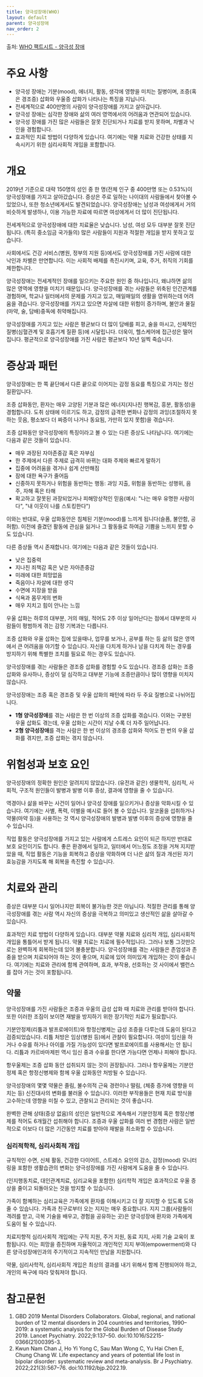 ```yaml
---
title: 양극성장애(WHO)
layout: default
parent: 양극성장애
nav_order: 2
---
```


출처: [WHO 팩트시트 - 양극성 장애](https://www.who.int/news-room/fact-sheets/detail/bipolar-disorder)

# 주요 사항

- 양극성 장애는 기분(mood), 에너지, 활동, 생각에 영향을 미치는 질병이며, 조증(혹은 경조증) 삽화와 우울증 삽화가 나타나는 특징을 지닙니다.
- 전세계적으로 400만명의 사람이 양극성장애를 가지고 살아갑니다.
- 양극성 장애는 심각한 장애와 삶의 여러 영역에서의 어려움과 연관되어 있습니다.
- 양극성 장애를 가진 많은 사람들은 잘못 진단되거나 치료를 받지 못하며, 차별과 낙인을 경험합니다.
- 효과적인 치료 방법이 다양하게 있습니다. 여기에는 약물 치료와 건강한 상태를 지속시키기 위한 심리사회적 개입을 포함합니다.

# 개요

2019년 기준으로 대략 150명의 성인 중 한 명(전체 인구 중 400만명 또는 0.53%)이 양극성장애를 가지고 살아갔습니다. 증상은 주로 일하는 나이대의 사람들에서 찾아볼 수 있었으나, 또한 청소년에게서도 발견되었습니다. 양극성장애는 남성과 여성에게서 거의 비슷하게 발생하나, 이용 가능한 자료에 따르면 여성에게서 더 많이 진단됩니다.

전세계적으로 양극성장애에 대한 치료율은 낮습니다. 남성, 여성 모두 대부분 잘못 진단됩니다. (특히 중소임금 국가들의) 많은 사람들이 지원과 적절한 개입을 받지 못하고 있습니다.

사회에서도 건강 서비스(병원, 정부의 지원 등)에서도 양극성장애를 가진 사람에 대한 낙인과 차별은 만연합니다. 이는 사회적 배제를 촉진시키며, 교육, 주거, 취직의 기회를 제한합니다.

양극성장애는 전세계적인 장애를 일으키는 주요한 원인 중 하나입니다, 왜냐하면 삶의 많은 영역에 영향을 미치기 때문입니다. 양극성장애를 겪는 사람들은 위축된 인간관계를 경험하며, 학교나 일터에서의 문제를 가지고 있고, 매일매일의 생활을 영위하는데 어려움을 겪습니다. 양극성장애를 가지고 있으면 자살에 대한 위험이 증가하며, 불안과 물질(마약, 술, 담배)중독에 취약해집니다.

양극성장애를 가지고 있는 사람은 평균보다 더 많이 담배를 피고, 술을 마시고, 신체적인 질병(심혈관계 및 호흡기계 질환 등)에 시달립니다. 더욱이, 헬스케어에 접근성은 떨어집니다. 평균적으로 양극성장애를 가진 사람은 평균보다 10년 일찍 죽습니다.

# 증상과 패턴

양극성장애는 한 쪽 끝단에서 다른 끝으로 이어지는 감정 동요를 특징으로 가지는 정신 질환입니다.

조증 삽화동안, 환자는 매우 고양된 기분과 많은 에너지(지나친 행복감, 흥분, 활동성)을 경험합니다. 도취 상태에 이르기도 하고, 감정의 급격한 변화나 감정의 과잉(조절하지 못하는 웃음, 평소보다 더 짜증이 나거나 동요됨, 가만히 있지 못함)을 겪습니다.

조증 삽화동안 양극성장애의 특징이라고 볼 수 있는 다른 증상도 나타납니다. 여기에는 다음과 같은 것들이 있습니다.

- 매우 과장된 자아존중감 혹은 자부심
- 한 주제에서 다른 주제로 급격히 바뀌는 대화 주제와 빠르게 말하기
- 집중에 어려움을 겪거나 쉽게 산만해짐
- 잠에 대한 욕구가 줄어듬
- 신중하지 못하거나 위험을 동반하는 행동: 과잉 지출, 위험을 동반하는 성행위, 음주, 자해 혹은 타해
- 확고하고 잘못된 과장되었거나 피해망상적인 믿음(예시: "나는 매우 유명한 사람이다", "내 이웃이 나를 스토킹한다")

이와는 반대로, 우울 삽화동안은 침체된 기분(mood)를 느끼게 됩니다(슬픔, 불안함, 공허함). 이전에 즐겼던 활동에 관심을 잃거나 그 활동들로 하여금 기쁨을 느끼지 못할 수도 있습니다.

다른 증상들 역시 존재합니다. 여기에는 다음과 같은 것들이 있습니다.

- 낮은 집중력
- 지나친 죄책감 혹은 낮은 자아존중감
- 미래에 대한 희망없음
- 죽음이나 자살에 대한 생각
- 수면에 지장을 받음
- 식욕과 몸무게의 변화
- 매우 지치고 힘이 안나는 느낌

우울 삽화는 하루의 대부분, 거의 매일, 적어도 2주 이상 일어난다는 점에서 대부분의 사람들이 평범하게 겪는 감정 기복과는 다릅니다.

조증 삽화와 우울 삽화는 집에 있을때나, 업무를 보거나, 공부를 하는 등 삶의 많은 영역에서 큰 어려움을 야기할 수 있습니다. 자신을 다치게 하거나 남을 다치게 하는 경우를 방지하기 위해 특별한 조치를 필요로 하는 경우도 있습니다.

양극성장애를 겪는 사람들은 경조증 삽화를 경험할 수도 있습니다. 경조증 삽화는 조증 삽화와 유사하나, 증상이 덜 심각하고 대부분 기능에 조증만큼이나 많이 영향을 미치지 않습니다.

양극성장애는 조증 혹은 경조증 및 우울 삽화의 패턴에 따라 두 주요 질병으로 나뉘어집니다.

- **1형 양극성장애**를 겪는 사람은 한 번 이상의 조증 삽화를 겪습니다. 이와는 구분된 우울 삽화도 겪는데, 우울 삽화는 시간이 지날 수록 더 자주 일어납니다.
- **2형 양극성장애**를 격는 사람은 한 번 이상의 경조증 삽화와 적어도 한 번의 우울 삽화를 겪지만, 조증 삽화는 겪지 않습니다.

# 위험성과 보호 요인

양극성장애의 정확한 원인은 알려지지 않았습니다. (유전과 같은) 생물학적, 심리적, 사회적, 구조적 원인들이 발병과 발병 이후 증상, 결과에 영향을 줄 수 있습니다.

역경이나 삶을 바꾸는 사건이 일어나 양극성 장애를 일으키거나 증상을 악화시킬 수 있습니다. 여기에는 사별, 폭력, 이별을 예시로 들어 볼 수 있습니다. 알코올을 섭취하거나 약물(마약 등)을 사용하는 것 역시 양극성장애의 발병과 발병 이후의 증상에 영향을 줄 수 있습니다.

직업 활동은 양극성장애를 가지고 있는 사람에게 스트레스 요인이 되곤 하지만 반대로 보호 요인이기도 합니다. 좋은 환경에서 일하고, 일터에서 어느정도 조정을 거쳐 지지받았을 때, 직업 활동은 기능을 회복하고 증상을 약화하며 더 나은 삶의 질과 개선된 자기효능감을 가지도록 해 회복을 촉진할 수 있습니다.

# 치료와 관리

증상은 대부분 다시 일어나지만 회복이 불가능한 것은 아닙니다. 적절한 관리를 통해 양극성장애를 겪는 사람 역시 자신의 증상을 극복하고 의미있고 생산적인 삶을 살아갈 수 있습니다.

효과적인 치료 방법이 다양하게 있습니다. 대부분 약물 치료와 심리적 개입, 심리사회적 개입을 통틀어서 받게 됩니다. 약물 치료는 치료에 필수적입니다. 그러나 보통 그것만으로는 완벽하게 회복하는데 있어 불충분합니다. 양극성장애를 겪는 사람들은 존엄성과 존중을 받으며 치료되어야 하는 것이 좋으며, 치료에 있어 의미있게 개입하는 것이 좋습니다. 여기에는 치료와 관리에 함께 관여하며, 효과, 부작용, 선호하는 것 사이에서 밸런스를 잡아 가는 것이 포함됩니다.

## 약물

양극성장애를 가진 사람들은 조증과 우울의 급성 삽화 때 치료와 관리를 받아야 합니다. 또한 이러한 조짐이 보이면 재발을 방지하기 위한 장기적인 치료가 필요합니다.

기분안정제(리튬과 발프로에이트)와 항정신병제는 급성 조증을 다루는데 도움이 된다고 검증되었습니다. 리튬 처방은 임상(병원 등)에서 관찰이 필요합니다. 여성이 임신을 하거나 수유를 하거나 아이를 가질 가능성이 있다면 발프로에이트를 사용해서는 안 됩니다. 리튬과 카르바마제핀 역시 임신 중과 수유를 한다면 가능다면 언제나 피해야 합니다.

항우울제는 조증 삽화 동안 섭취되지 않는 것이 권장됩니다. 그러나 항우울제는 기분안정제 혹은 항정신병제와 함께 우울 삽화동안 처방될 수 있습니다.

양극성장애의 몇몇 약물은 졸림, 불수의적 근육 경련이나 떨림, (체중 증가에 영향을 미치는 등) 신진대사의 변화를 불러올 수 있습니다. 이러한 부작용들은 현재 치료 방식을 고수하는데 영향을 미칠 수 있고, 관찰되고 관리되는 것이 좋습니다.

완벽한 관해 상태(증상 없음)의 성인은 일반적으로 계속해서 기분안정제 혹은 항정신병제를 적어도 6개월간 섭취해야 합니다. 조증과 우울 삽화를 여러 번 경험한 사람은 일반적으로 이보다 더 많은 기간동안 치료를 받아야 재발을 최소화할 수 있습니다.

### 심리적학적, 심리사회적 개입

규칙적인 수면, 신체 활동, 건강한 다이어트, 스트레스 요인의 감소, 감정(mood) 모니터링을 포함한 생활습관의 변화는 양극성장애를 가진 사람에게 도움을 줄 수 있습니다.

(인지행동치료, 대인관계치료, 심리교육을 포함한) 심리학적 개입은 효과적으로 우울 증상을 줄이고 되돌아오는 것을 방지할 수 있습니다.

가족이 함꼐하는 심리교육은 가족에게 환자를 이해시키고 더 잘 지지할 수 있도록 도와줄 수 있습니다. 가족과 친구로부터 오는 지지는 매우 중요합니다. 지지 그룹(사람들이 격려를 받고, 극복 기술을 배우고, 경험을 공유하는 곳)은 양극성장애 환자와 가족에게 도움이 될 수 있습니다.

치료지향적 심리사회적 개입에는 구직 지원, 주거 지원, 동료 지지, 사회 기술 교육이 포함됩니다. 이는 희망을 증진하며 자율적이고 개인적인 지지 부여(empowerment)와 다른 양극성장애인과의 주기적이고 지속적인 만남을 지원합니다.

약물, 심리사학적, 심리사회적 개입은 최상의 결과를 내기 위해서 함께 진행되어야 하고, 개인의 욕구에 따라 맞춰져야 합니다.

# 참고문헌

1. GBD 2019 Mental Disorders Collaborators. Global, regional, and national burden of 12 mental disorders in 204 countries and territories, 1990–2019: a systematic analysis for the Global Burden of Disease Study 2019. Lancet Psychiatry. 2022;9:137–50. doi:10.1016/S2215-0366(21)00395-3.
2. Kwun Nam Chan J, Ho Yi Yong C, Sau Man Wong C, Yu Hai Chen E, Chung Chang W. Life expectancy and years of potential life lost in bipolar disorder: systematic review and meta-analysis. Br J Psychiatry. 2022;221(3):567–76. doi:10.1192/bjp.2022.19.

